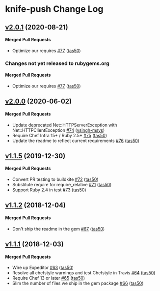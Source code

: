 # knife-push Change Log

<!-- latest_release 2.0.1 -->
## [v2.0.1](https://github.com/chef/knife-push/tree/v2.0.1) (2020-08-21)

#### Merged Pull Requests
- Optimize our requires [#77](https://github.com/chef/knife-push/pull/77) ([tas50](https://github.com/tas50))
<!-- latest_release -->

<!-- release_rollup since=2.0.0 -->
### Changes not yet released to rubygems.org

#### Merged Pull Requests
- Optimize our requires [#77](https://github.com/chef/knife-push/pull/77) ([tas50](https://github.com/tas50)) <!-- 2.0.1 -->
<!-- release_rollup -->

<!-- latest_stable_release -->
## [v2.0.0](https://github.com/chef/knife-push/tree/v2.0.0) (2020-06-02)

#### Merged Pull Requests
- Update deprecated Net::HTTPServerException with Net::HTTPClientException [#74](https://github.com/chef/knife-push/pull/74) ([vsingh-msys](https://github.com/vsingh-msys))
- Require Chef Infra 15+ / Ruby 2.5+ [#75](https://github.com/chef/knife-push/pull/75) ([tas50](https://github.com/tas50))
- Update the readme to reflect current requirements [#76](https://github.com/chef/knife-push/pull/76) ([tas50](https://github.com/tas50))
<!-- latest_stable_release -->

## [v1.1.5](https://github.com/chef/knife-push/tree/v1.1.5) (2019-12-30)

#### Merged Pull Requests
- Convert PR testing to buildkite [#72](https://github.com/chef/knife-push/pull/72) ([tas50](https://github.com/tas50))
- Substitute require for require_relative [#71](https://github.com/chef/knife-push/pull/71) ([tas50](https://github.com/tas50))
- Support Ruby 2.4 in test [#73](https://github.com/chef/knife-push/pull/73) ([tas50](https://github.com/tas50))

## [v1.1.2](https://github.com/chef/knife-push/tree/v1.1.2) (2018-12-04)

#### Merged Pull Requests
- Don&#39;t ship the readme in the gem [#67](https://github.com/chef/knife-push/pull/67) ([tas50](https://github.com/tas50))

## [v1.1.1](https://github.com/chef/knife-push/tree/v1.1.1) (2018-12-03)

#### Merged Pull Requests
- Wire up Expeditor [#63](https://github.com/chef/knife-push/pull/63) ([tas50](https://github.com/tas50))
- Resolve all chefstyle warnings and test Chefstyle in Travis [#64](https://github.com/chef/knife-push/pull/64) ([tas50](https://github.com/tas50))
- Require Chef 13 or later [#65](https://github.com/chef/knife-push/pull/65) ([tas50](https://github.com/tas50))
- Slim the number of files we ship in the gem package [#66](https://github.com/chef/knife-push/pull/66) ([tas50](https://github.com/tas50))